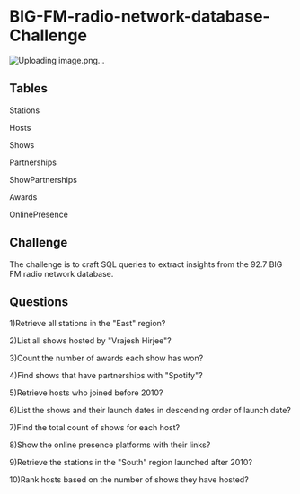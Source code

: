 # BIG-FM-radio-network-database-Challenge

![Uploading image.png…]()

## Tables

Stations

Hosts

Shows

Partnerships

ShowPartnerships

Awards

OnlinePresence


## Challenge

The challenge is to craft SQL queries to extract insights from the 92.7 BIG FM radio network database.

## Questions

1)Retrieve all stations in the "East" region?

2)List all shows hosted by "Vrajesh Hirjee"?

3)Count the number of awards each show has won?

4)Find shows that have partnerships with "Spotify"?

5)Retrieve hosts who joined before 2010?

6)List the shows and their launch dates in descending order of launch date?

7)Find the total count of shows for each host?

8)Show the online presence platforms with their links?

9)Retrieve the stations in the "South" region launched after 2010?

10)Rank hosts based on the number of shows they have hosted?
